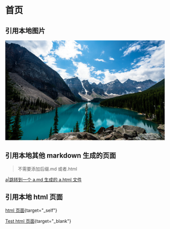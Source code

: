 # 首页

## 引用本地图片

![lake|引用本地图片](./img/lake.jpeg)

## 引用本地其他 markdown 生成的页面

> 不需要添加后缀.md 或者.html

[a|跳转到一个 a.md 生成的 a.html 文件](./a)

## 引用本地 html 页面

[html 页面](/html_page.html){target="\_self"}

[Test html 页面](/test.html){target="\_blank"}

